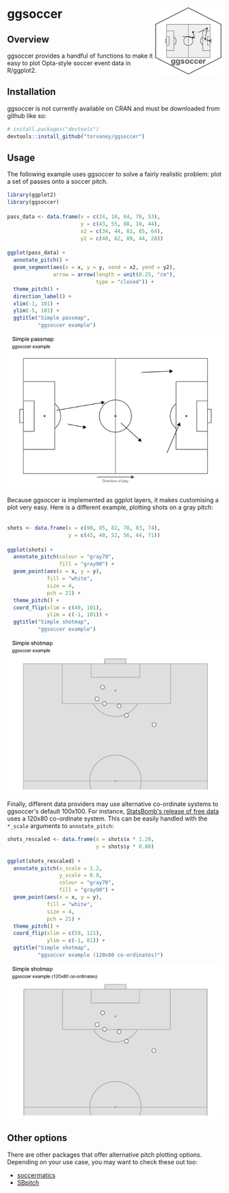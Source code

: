 
<!-- README.md is generated from README.Rmd. Please edit that file -->
ggsoccer <img src="man/figures/logo.png" width="160px" align="right" />
=======================================================================

Overview
--------

ggsoccer provides a handful of functions to make it easy to plot Opta-style soccer event data in R/ggplot2.

Installation
------------

ggsoccer is not currently available on CRAN and must be downloaded from github like so:

``` r
# install.packages("devtools")
devtools::install_github("torvaney/ggsoccer")
```

Usage
-----

The following example uses ggsoccer to solve a fairly realistic problem: plot a set of passes onto a soccer pitch.

``` r
library(ggplot2)
library(ggsoccer)

pass_data <- data.frame(x = c(24, 18, 64, 78, 53),
                        y = c(43, 55, 88, 18, 44),
                        x2 = c(34, 44, 81, 85, 64),
                        y2 = c(40, 62, 89, 44, 28))

ggplot(pass_data) +
  annotate_pitch() +
  geom_segment(aes(x = x, y = y, xend = x2, yend = y2),
               arrow = arrow(length = unit(0.25, "cm"),
                             type = "closed")) +
  theme_pitch() +
  direction_label() +
  xlim(-1, 101) +
  ylim(-5, 101) +
  ggtitle("Simple passmap", 
          "ggsoccer example")
```

![](man/figures/README-example_passes-1.png)

Because ggsoccer is implemented as ggplot layers, it makes customising a plot very easy. Here is a different example, plotting shots on a gray pitch:

``` r

shots <- data.frame(x = c(90, 85, 82, 78, 83, 74),
                    y = c(43, 40, 52, 56, 44, 71))

ggplot(shots) +
  annotate_pitch(colour = "gray70",
                 fill = "gray90") +
  geom_point(aes(x = x, y = y),
             fill = "white", 
             size = 4, 
             pch = 21) +
  theme_pitch() +
  coord_flip(xlim = c(49, 101),
             ylim = c(-1, 101)) +
  ggtitle("Simple shotmap",
          "ggsoccer example")
```

![](man/figures/README-example_shots-1.png)

Finally, different data providers may use alternative co-ordinate systems to ggsoccer's default 100x100. For instance, [StatsBomb's release of free data]() uses a 120x80 co-ordinate system. This can be easily handled with the `*_scale` arguments to `annotate_pitch`:

``` r
shots_rescaled <- data.frame(x = shots$x * 1.20,
                             y = shots$y * 0.80)

ggplot(shots_rescaled) +
  annotate_pitch(x_scale = 1.2,
                 y_scale = 0.8,
                 colour = "gray70",
                 fill = "gray90") +
  geom_point(aes(x = x, y = y),
             fill = "white", 
             size = 4, 
             pch = 21) +
  theme_pitch() +
  coord_flip(xlim = c(59, 121),
             ylim = c(-1, 81)) +
  ggtitle("Simple shotmap",
          "ggsoccer example (120x80 co-ordinates)")
```

![](man/figures/README-example_sb-1.png)

Other options
-------------

There are other packages that offer alternative pitch plotting options. Depending on your use case, you may want to check these out too:

-   [soccermatics](https://github.com/JoGall/soccermatics)
-   [SBpitch](https://github.com/FCrSTATS/SBpitch)
